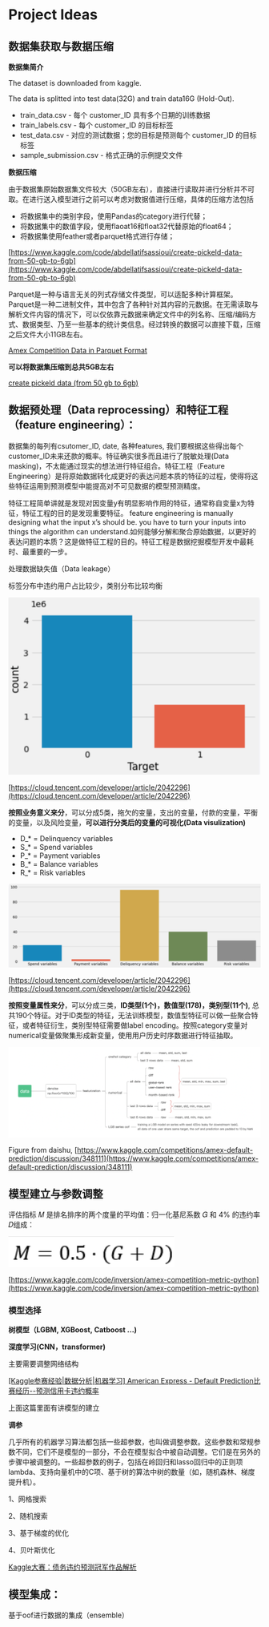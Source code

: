 # Project Ideas

## 数据集获取与数据压缩

**数据集简介**

The dataset is downloaded from kaggle.

The data is splitted into test data(32G) and train data16G (Hold-Out). 

- train_data.csv - 每个 customer_ID 具有多个日期的训练数据
- train_labels.csv - 每个 customer_ID 的目标标签
- test_data.csv - 对应的测试数据；您的目标是预测每个 customer_ID 的目标标签
- sample_submission.csv - 格式正确的示例提交文件

**数据压缩**

由于数据集原始数据集文件较大（50GB左右），直接进行读取并进行分析并不可取。在进行送入模型进行之前可以考虑对数据值进行压缩，具体的压缩方法包括

- 将数据集中的类别字段，使用Pandas的category进行代替；
- 将数据集中的数值字段，使用flaoat16和float32代替原始的float64；
- 将数据集使用feather或者parquet格式进行存储；

[https://www.kaggle.com/code/abdellatifsassioui/create-pickeld-data-from-50-gb-to-6gb](https://www.kaggle.com/code/abdellatifsassioui/create-pickeld-data-from-50-gb-to-6gb)

Parquet是一种与语言无关的列式存储文件类型，可以适配多种计算框架。Parquet是一种二进制文件，其中包含了各种针对其内容的元数据。在无需读取与解析文件内容的情况下，可以仅依靠元数据来确定文件中的列名称、压缩/编码方式、数据类型、乃至一些基本的统计类信息。经过转换的数据可以直接下载，压缩之后文件大小11GB左右。

[Amex Competition Data in Parquet Format](https://www.kaggle.com/datasets/odins0n/amex-parquet)

**可以将数据集压缩到总共5GB左右**

[create pickeld data (from 50 gb to 6gb)](https://www.kaggle.com/code/abdellatifsassioui/create-pickeld-data-from-50-gb-to-6gb)

## 数据预处理（Data reprocessing）和特征工程（feature engineering）：

数据集的每列有csutomer_ID, date, 各种features, 我们要根据这些得出每个customer_ID未来还款的概率。特征确实很多而且进行了脱敏处理(Data masking)，不太能通过现实的想法进行特征组合。特征工程（Feature Engineering）是将原始数据转化成更好的表达问题本质的特征的过程，使得将这些特征运用到预测模型中能提高对不可见数据的模型预测精度。

特征工程简单讲就是发现对因变量y有明显影响作用的特征，通常称自变量x为特征，特征工程的目的是发现重要特征。 feature engineering is manually designing what the input x’s should be. you have to turn your inputs into things the algorithm can understand.如何能够分解和聚合原始数据，以更好的表达问题的本质？这是做特征工程的目的。特征工程是数据挖掘模型开发中最耗时、最重要的一步。

处理数据缺失值（Data leakage）

标签分布中违约用户占比较少，类别分布比较均衡

![Untitled](Project%20Ideas%20e85b0031d2b54d35b260d0d36850e809/Untitled.png)

[https://cloud.tencent.com/developer/article/2042296](https://cloud.tencent.com/developer/article/2042296)

**按照业务意义来分**，可以分成5类，拖欠的变量，支出的变量，付款的变量，平衡的变量，以及风险变量，**可以进行分类后的变量的可视化(Data visulization)**

- D_* = Delinquency variables
- S_* = Spend variables
- P_* = Payment variables
- B_* = Balance variables
- R_* = Risk variables

![Untitled](Project%20Ideas%20e85b0031d2b54d35b260d0d36850e809/Untitled%201.png)

[https://cloud.tencent.com/developer/article/2042296](https://cloud.tencent.com/developer/article/2042296)

**按照变量属性来分**，可以分成三类，**ID类型(1个)，数值型(178)，类别型(11个)**, 总共190个特征。对于ID类型的特征，无法训练模型，数值型特征可以做一些聚合特征，或者特征衍生，类别型特征需要做label encoding。按照category变量对numerical变量做聚集形成新变量，使用用户历史时序数据进行特征抽取。

![Untitled](Project%20Ideas%20e85b0031d2b54d35b260d0d36850e809/Untitled%202.png)

Figure from daishu, [https://www.kaggle.com/competitions/amex-default-prediction/discussion/348111](https://www.kaggle.com/competitions/amex-default-prediction/discussion/348111)

## 模型建立与参数调整

评估指标 𝑀 是排名排序的两个度量的平均值：归一化基尼系数 𝐺 和 4% 的违约率 𝐷组成：

![Untitled](Project%20Ideas%20e85b0031d2b54d35b260d0d36850e809/Untitled%203.png)

[https://www.kaggle.com/code/inversion/amex-competition-metric-python](https://www.kaggle.com/code/inversion/amex-competition-metric-python)

### 模型选择

**树模型（LGBM, XGBoost, Catboost ...)**

****深度学习(CNN，transformer)****

主要需要调整网络结构

[[Kaggle参赛经验|数据分析|机器学习] American Express - Default Prediction比赛经历--预测信用卡违约概率](https://www.cnblogs.com/xiayee/p/16625071.html)

上面这篇里面有讲模型的建立

**调参**

几乎所有的机器学习算法都包括一些超参数，也叫做调整参数。这些参数和常规参数不同，它们不是模型的一部分，不会在模型拟合中被自动调整。它们是在另外的步骤中被调整的。一些超参数的例子，包括在岭回归和lasso回归中的正则项lambda、支持向量机中的C项、基于树的算法中树的数量（如，随机森林、梯度提升机）。

1、网格搜索 

2、随机搜索 

3、基于梯度的优化 

4、贝叶斯优化

[Kaggle大赛：债务违约预测冠军作品解析](https://cloud.tencent.com/developer/article/1135401?from=article.detail.2042296)

## 模型集成：

基于oof进行数据的集成（ensemble）